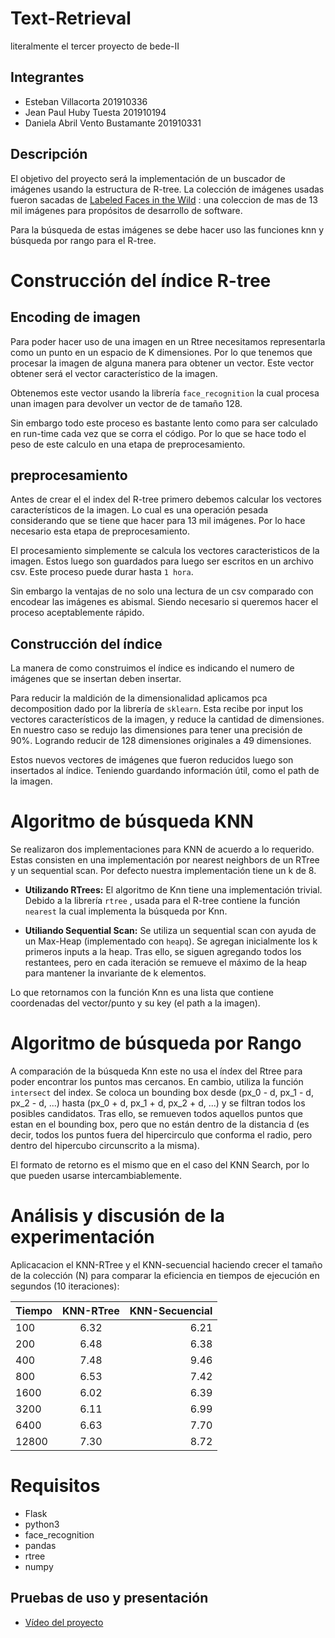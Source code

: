 


# Text-Retrieval
literalmente el tercer proyecto de bede-II

## Integrantes

- Esteban Villacorta  201910336
- Jean Paul Huby Tuesta 201910194
- Daniela Abril Vento Bustamante 201910331

## Descripción

El objetivo del proyecto será la implementación de un buscador de imágenes usando la estructura de R-tree. La colección de imágenes usadas fueron sacadas de    [Labeled Faces in the Wild](http://vis-www.cs.umass.edu/lfw/) : una coleccion de mas de 13 mil imágenes para propósitos de desarrollo de software.

Para la búsqueda de estas imágenes se debe hacer uso las funciones knn  y búsqueda por rango para el R-tree.


# Construcción del índice R-tree



## Encoding de imagen

Para poder hacer uso de una imagen en un Rtree necesitamos representarla como un punto en un espacio de K dimensiones. Por lo que tenemos que procesar la imagen de alguna manera para obtener un vector. Este vector obtener será el vector característico de la imagen. 

Obtenemos este vector usando la librería `face_recognition` la cual procesa unan imagen para devolver un vector de de tamaño 128. 

Sin embargo todo este proceso es bastante lento como para ser calculado en run-time cada vez que se corra el código. Por lo que se hace todo el peso de este calculo en una etapa de preprocesamiento.



## preprocesamiento

Antes de crear el el index del R-tree primero debemos calcular los vectores característicos de la imagen. Lo cual es una operación pesada considerando que se tiene que hacer para 13 mil imágenes. Por lo hace necesario esta etapa de preprocesamiento.

El procesamiento simplemente se calcula los vectores caracteristicos de la imagen. Estos luego son guardados para luego ser escritos en un archivo csv. Este proceso puede durar hasta `1 hora`. 

Sin embargo la ventajas de no solo una lectura de un csv comparado con encodear las imágenes es abismal. Siendo necesario si queremos hacer el proceso aceptablemente rápido.



## Construcción del índice

La manera de como construimos el índice es indicando el numero de imágenes que se insertan deben insertar.

Para reducir la maldición de la dimensionalidad aplicamos pca decomposition dado por la librería de `sklearn`. Esta recibe por input los vectores característicos de la imagen, y reduce la cantidad de dimensiones. En nuestro caso se redujo las dimensiones para tener una precisión de 90%. Logrando reducir de 128 dimensiones originales a 49 dimensiones.

Estos nuevos vectores de imágenes que fueron reducidos luego son insertados al índice. Teniendo guardando información útil, como el path de la imagen.


# Algoritmo de búsqueda KNN

Se realizaron dos implementaciones para KNN de acuerdo a lo requerido. Estas consisten en una implementación por nearest neighbors de un RTree y un sequential scan. Por defecto nuestra implementación tiene un k de 8.

- **Utilizando RTrees:** El algoritmo de Knn tiene una implementación trivial. Debido a la librería `rtree` ,  usada para el R-tree contiene la función `nearest` la cual implementa la búsqueda por Knn.  

- **Utiliando Sequential Scan:** Se utiliza un sequential scan con ayuda de un Max-Heap (implementado con `heapq`). Se agregan inicialmente los k primeros inputs a la heap. Tras ello, se siguen agregando todos los restantees, pero en cada iteración se remueve el máximo de la heap para mantener la invariante de k elementos.

Lo que retornamos con la función Knn es una lista que contiene coordenadas del vector/punto y su key (el path a la imagen).



# Algoritmo de búsqueda por Rango

A comparación de la búsqueda Knn este no usa el índex del Rtree para poder encontrar los puntos mas cercanos. En cambio, utiliza la función `intersect` del index. Se coloca un bounding box desde (px_0 - d, px_1 - d, px_2 - d, ...) hasta (px_0 + d,  px_1 + d, px_2 + d, ...) y se filtran todos los posibles candidatos. Tras ello, se remueven todos aquellos puntos que estan en el bounding box, pero que no están dentro de la distancia d (es decir, todos los puntos fuera del hipercirculo que conforma el radio, pero dentro del hipercubo circunscrito a la misma).

El formato de retorno es el mismo que en el caso del KNN Search, por lo que pueden usarse intercambiablemente.




# Análisis y discusión de la experimentación


Aplicacacion el KNN-RTree y el KNN-secuencial haciendo crecer el tamaño de la colección (N) para comparar la eficiencia en tiempos de ejecución en segundos (10 iteraciones):

| Tiempo|      KNN-RTree|  KNN-Secuencial|
|----------|:-------------:|------:|
|100       |  6.32         |6.21       |
|200       |  6.48         |6.38       |
|400       | 7.48          | 9.46      |
|800       |  6.53         | 7.42      |
|1600      |  6.02         |  6.39     |
|3200      |  6.11         |  6.99     |
|6400      |  6.63         |    7.70   |
|12800     |  7.30         |  8.72     |





# Requisitos

- Flask 
- python3
- face_recognition
- pandas
- rtree
- numpy

## Pruebas de uso y presentación

- [Vídeo del proyecto](https://drive.google.com/drive/folders/1vCWJYOEFpJduP1AZBpRjJouA5BNZIWBy?usp=sharing)
